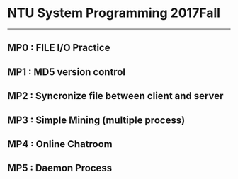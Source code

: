 # NTU System Programming 2017Fall
---

## MP0 : FILE I/O Practice

## MP1 : MD5 version control

## MP2 : Syncronize file between client and server

## MP3 : Simple Mining (multiple process)

## MP4 : Online Chatroom

## MP5 : Daemon Process
